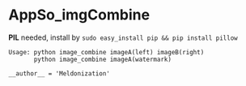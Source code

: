 # AppSo_imgCombine

**PIL** needed, install by `sudo easy_install pip && pip install pillow`

```
Usage: python image_combine imageA(left) imageB(right)
       python image_combine imageA(watermark)
```

`__author__ = 'Meldonization'`

